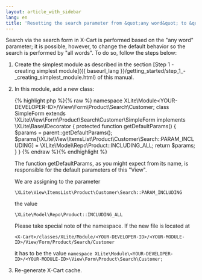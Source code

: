 ```yaml
---
layout: article_with_sidebar
lang: en
title: 'Resetting the search parameter from &quot;any word&quot; to &quot;all words&quot;'
---
```

Search via the search form in X-Cart is performed based on the "any word" parameter; it is possible, however, to change the default behavior so the search is performed by "all words". To do so, follow the steps below:

1.  Create the simplest module as described in the section [Step 1 - creating simplest module]({{ baseurl_lang }}/getting_started/step_1_-_creating_simplest_module.html) of this manual.

2.  In this module, add a new class:

    {% highlight php %}{% raw %}
    namespace XLite\Module\<YOUR-DEVELOPER-ID>/<YOUR-MODULE-ID>\View\Form\Product\Search\Customer;
    class SimpleForm extends \XLite\View\Form\Product\Search\Customer\SimpleForm implements \XLite\Base\IDecorator
    {
       protected function getDefaultParams()
       {
           $params = parent::getDefaultParams();
           $params[\XLite\View\ItemsList\Product\Customer\Search::PARAM_INCLUDING] = \XLite\Model\Repo\Product::INCLUDING_ALL;
           return $params;
       }
    }
    {% endraw %}{% endhighlight %}

    The function getDefaultParams, as you might expect from its name, is responsible for the default parameters of this "View". 

    We are assigning to the parameter

    `\XLite\View\ItemsList\Product\Customer\Search::PARAM_INCLUDING`

    the value

    `\XLite\Model\Repo\Product::INCLUDING_ALL`

    Please take special note of the namespace. If the new file is located at

    `<X-Cart>/classes/XLite/Module/<YOUR-DEVELOPER-ID>/<YOUR-MODULE-ID>/View/Form/Product/Search/Customer`

    it has to be the value `namespace XLite\Module\<YOUR-DEVELOPER-ID>/<YOUR-MODULE-ID>\View\Form\Product\Search\Customer;`
3.  Re-generate X-Cart cache.